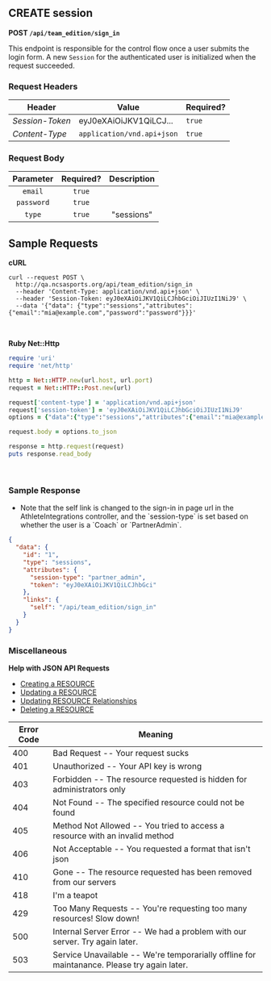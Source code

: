 ## CREATE session

**POST `/api/team_edition/sign_in`**

This endpoint is responsible for the control flow once a user submits the login form. A new `Session` for the authenticated user is initialized when the request succeeded.

### Request Headers

| Header            | Value                      | Required? |
|-------------------|----------------------------|-----------|
| _Session-Token_   | eyJ0eXAiOiJKV1QiLCJ...     | `true`    |
| _Content-Type_    | `application/vnd.api+json` | `true`    |

### Request Body

| Parameter  | Required? | Description  |
|:----------:|:---------:|:------------:|
|`email`     | `true`    |              |
|`password`  | `true`    |              |
|`type`      | `true`    | "sessions"   |


## Sample Requests

**cURL**

```shell
curl --request POST \
  http://qa.ncsasports.org/api/team_edition/sign_in
  --header 'Content-Type: application/vnd.api+json' \
  --header 'Session-Token: eyJ0eXAiOiJKV1QiLCJhbGciOiJIUzI1NiJ9' \
  --data '{"data": {"type":"sessions","attributes":{"email":"mia@example.com","password":"password"}}}'
```

<br>

**Ruby Net::Http**

```ruby
require 'uri'
require 'net/http'

http = Net::HTTP.new(url.host, url.port)
request = Net::HTTP::Post.new(url)

request['content-type'] = 'application/vnd.api+json'
request['session-token'] = 'eyJ0eXAiOiJKV1QiLCJhbGciOiJIUzI1NiJ9'
options = {"data":{"type":"sessions","attributes":{"email":"mia@example.com","password":"password"}}}

request.body = options.to_json

response = http.request(request)
puts response.read_body
```

<br>

### Sample Response

<aside class="notice"><ul><li>Note that the self link is changed to the sign-in in page url in the AthleteIntegrations controller, and the `session-type` is set based on whether the user is a `Coach` or `PartnerAdmin`.</li></ul></aside>

```json
{
  "data": {
    "id": "1",
    "type": "sessions",
    "attributes": {
      "session-type": "partner_admin",
      "token": "eyJ0eXAiOiJKV1QiLCJhbGci"
    },
    "links": {
      "self": "/api/team_edition/sign_in"
    }
  }
}

```

### Miscellaneous

**Help with JSON API Requests**

* <a href="http://jsonapi.org/format/#crud-creating">Creating a RESOURCE</a>
* <a href="http://jsonapi.org/format/#crud-updating">Updating a RESOURCE</a>
* <a href="http://jsonapi.org/format/#crud-updating-relationships">Updating RESOURCE Relationships</a>
* <a href="http://jsonapi.org/format/#crud-deleting">Deleting a RESOURCE</a>


Error Code | Meaning
---------- | -------
400 | Bad Request -- Your request sucks
401 | Unauthorized -- Your API key is wrong
403 | Forbidden -- The resource requested is hidden for administrators only
404 | Not Found -- The specified resource could not be found
405 | Method Not Allowed -- You tried to access a resource with an invalid method
406 | Not Acceptable -- You requested a format that isn't json
410 | Gone -- The resource requested has been removed from our servers
418 | I'm a teapot
429 | Too Many Requests -- You're requesting too many resources! Slow down!
500 | Internal Server Error -- We had a problem with our server. Try again later.
503 | Service Unavailable -- We're temporarially offline for maintanance. Please try again later.
